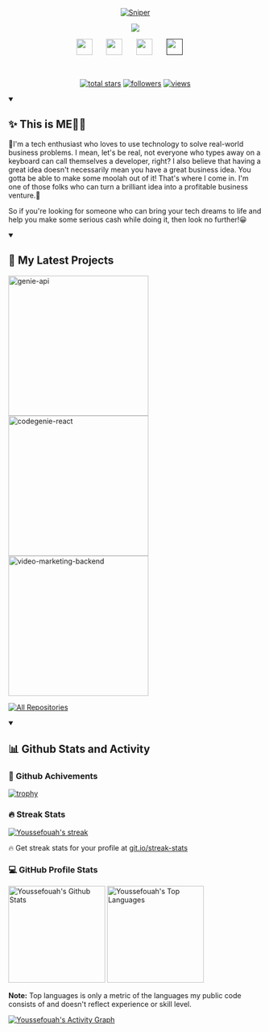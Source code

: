 <p align="center">
  <a href="https://github.com/Youssefouah">
    <img src="./img/header.png" alt="Sniper" /></a>
</p>

<p align="center">
  <a href="https://github.com/DenverCoder1/readme-typing-svg">
    <img src="https://readme-typing-svg.demolab.com/?lines=Full-stack%20web%20and%20app%20developer;6%2B%20years%20of%20coding%20experience;Always%20learning%20trending%20techs&font=Fira%20Code&center=true&width=440&height=45&color=lean&vCenter=true&pause=1000&size=22" /></a>
</p>

<!-- Social icons section -->
<p align="center">
  <a href="https://github.com/Youssefouah" alt="Github" title="Github"><img width="32px" src="./img/github.png"/></a>
  &#8287;&#8287;&#8287;&#8287;&#8287;
  <a href="https://t.me/devBoy0" alt="Telegram" title="Telegram"><img width="32px" src="./img/telegram.png"/></a>
  &#8287;&#8287;&#8287;&#8287;&#8287;
  <a href="#" alt="Skype" title="live:.cid.ca2b9b5aa8f4701d"><img width="32px" src="./img/skype.png"/></a>
  &#8287;&#8287;&#8287;&#8287;&#8287;
  <a href="" alt="Slack" title="madtiger0109@gmail.com"><img width="32px" src="./img/slack.png"/></a>
  &#8287;&#8287;&#8287;&#8287;&#8287;
  </p>
<br/>

<!-- Social badges section -->
<p align="center">
  <a href="https://github.com/Youssefouah?tab=repositories&sort=stargazers">
    <img alt="total stars" title="Total stars on GitHub" src="https://custom-icon-badges.demolab.com/github/stars/Youssefouah?color=55960c&style=for-the-badge&labelColor=488207&logo=star"/></a>
  <a href="https://github.com/Youssefouah?tab=followers">
    <img alt="followers" title="Follow me on Github" src="https://custom-icon-badges.demolab.com/github/followers/Youssefouah?color=236ad3&labelColor=1155ba&style=for-the-badge&logo=person-add&label=Follow&logoColor=white"/></a>
  <a href="https://github.com/Youssefouah/Simple-View-Counter">
    <img alt="views" title="GitHub profile views" src="https://komarev.com/ghpvc/?username=Youssefouah&style=for-the-badge&color=blueviolet"/></a>
</p>

<details open>
  <summary><h2>✨ This is ME👨‍🎓</h2></summary>
  
🎀I'm a tech enthusiast who loves to use technology to solve real-world business problems. I mean, let's be real, not everyone who types away on a keyboard can call themselves a developer, right?
I also believe that having a great idea doesn't necessarily mean you have a great business idea. You gotta be able to make some moolah out of it! That's where I come in. I'm one of those folks who can turn a brilliant idea into a profitable business venture.🎀

So if you're looking for someone who can bring your tech dreams to life and help you make some serious cash while doing it, then look no further!😀
</details>

<details open> 
  <summary><h2>📘 My Latest Projects</h2></summary>

  <p align="left">
    <a href="https://github.com/Youssefouah/genie-api"><img width="278" src="https://denvercoder1-github-readme-stats.vercel.app/api/pin/?username=Youssefouah&repo=genie-api&theme=react&bg_color=1F222E&title_color=F85D7F&hide_border=true&icon_color=F8D866&show_icons=true&show_description=false" alt="genie-api"></a>
    <a href="https://github.com/Youssefouah/codegenie-react"><img width="278" src="https://denvercoder1-github-readme-stats.vercel.app/api/pin/?username=Youssefouah&repo=codegenie-react&theme=react&bg_color=1F222E&title_color=F85D7F&hide_border=true&icon_color=F8D866&show_icons=true&show_description=false" alt="codegenie-react"></a>
    <a href="https://github.com/Youssefouah/video-marketing-backend"><img width="278" src="https://denvercoder1-github-readme-stats.vercel.app/api/pin/?username=Youssefouah&repo=video-marketing-backend&theme=react&bg_color=1F222E&title_color=F85D7F&hide_border=true&icon_color=F8D866&show_icons=true&show_description=false" alt="video-marketing-backend"></a>
  </p>

<a href="https://github.com/Youssefouah?tab=repositories&sort=stargazers"><img alt="All Repositories" title="All Repositories" src="https://custom-icon-badges.demolab.com/badge/-Click%20Here%20For%20All%20My%20Repos-1F222E?style=for-the-badge&logoColor=white&logo=repo"/></a>

</details>

<details open> 
  <summary><h2>📊 Github Stats and Activity</h2></summary>

<h3>🚀 Github Achivements</h3>

[![trophy](https://github-profile-trophy.vercel.app/?username=Youssefouah&theme=onedark)](https://github.com/ryo-ma/github-profile-trophy)

  <h3>🔥 Streak Stats</h3>

  <p>
    <a href="https://github.com/DenverCoder1/github-readme-streak-stats">
      <img title="🔥 Get streak stats for your profile at git.io/streak-stats" alt="Youssefouah's streak" src="https://streak-stats.demolab.com/?user=Youssefouah&theme=monokai-metallian&hide_border=true"/>
    </a>
    <p>🔥 Get streak stats for your profile at <a href="https://git.io/streak-stats">git.io/streak-stats</a></p>
  </p>

  <h3>💻 GitHub Profile Stats</h3>

<a href="https://github.com/anuraghazra/github-readme-stats"><img alt="Youssefouah's Github Stats" src="https://denvercoder1-github-readme-stats.vercel.app/api/?username=Youssefouah&show_icons=true&include_all_commits=true&count_private=true&theme=react&hide_border=true&bg_color=1F222E&title_color=F85D7F&icon_color=F8D866" height="192px"/></a>
<a href="https://github.com/anuraghazra/github-readme-stats"><img alt="Youssefouah's Top Languages" src="https://denvercoder1-github-readme-stats.vercel.app/api/top-langs/?username=Youssefouah&langs_count=8&layout=compact&theme=react&hide_border=true&bg_color=1F222E&title_color=F85D7F&icon_color=F8D866&hide=Jupyter%20Notebook,Roff" height="192px"/></a>
<br/>

<b>Note:</b> Top languages is only a metric of the languages my public code consists of and doesn't reflect experience or skill level.

<a href="https://github.com/ashutosh00710/github-readme-activity-graph"><img alt="Youssefouah's Activity Graph" src="https://github-readme-activity-graph.vercel.app/graph/?username=Youssefouah&bg_color=1F222E&color=F8D866&line=F85D7F&point=FFFFFF&hide_border=true" /></a>

</details>
